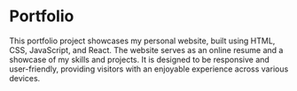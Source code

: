 # Portfolio
This portfolio project showcases my personal website, built using HTML, CSS, JavaScript, and React. The website serves as an online resume and a showcase of my skills and projects. It is designed to be responsive and user-friendly, providing visitors with an enjoyable experience across various devices.
